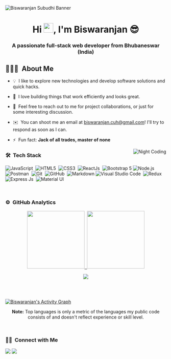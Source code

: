 ![Biswaranjan Subudhi Banner](https://raw.githubusercontent.com/icyflame21/icyflame21/master/assets/banner.png)

<h1 align="center">Hi <img src="https://raw.githubusercontent.com/MartinHeinz/MartinHeinz/master/wave.gif" width="30px">, I'm Biswaranjan 😎</h1>
<h3 align="center">A passionate full-stack web developer from Bhubaneswar (India)</h3>

## 👨🏻‍💻 &nbsp;**About Me**

- 💡 &nbsp;I like to explore new technologies and develop software solutions and quick hacks.<br/>

- 🌱 &nbsp;I love building things that work efficiently and looks great.<br/>

- 💬 &nbsp;Feel free to reach out to me for project collaborations, or just for some interesting discussion.<br/>

- ✉️ &nbsp;You can shoot me an email at biswaranjan.cuh@gmail.com! I'll try to respond as soon as I can.<br/>

- ⚡ &nbsp;Fun fact: **Jack of all trades, master of none**


<img alt="Night Coding" src="https://raw.githubusercontent.com/icyflame21/icyflame21/master/assets/Night-Coding.gif" align="right"/>

### 🛠 &nbsp;Tech Stack

<p align="center">

![JavaScript](https://img.shields.io/badge/-JavaScript-05122A?style=flat&logo=javascript)&nbsp;
![HTML5](https://img.shields.io/badge/-HTML-05122A?style=flat&logo=HTML5)&nbsp;
![CSS3](https://img.shields.io/badge/-CSS-05122A?style=flat&logo=CSS3&logoColor=1572B6)&nbsp;
![ReactJs](https://img.shields.io/badge/-ReactJs-05122A?style=flat&logo=react)&nbsp;
![Bootstrap 5](https://img.shields.io/badge/-Bootstrap5-05122A?style=flat&logo=bootstrap&logoColor=563D7C)
![Node.js](https://img.shields.io/badge/-Node.js-05122A?style=flat&logo=node.js)&nbsp;
![Postman](https://img.shields.io/badge/-Postman-05122A?style=flat&logo=postman&logoColor=FF7F50)&nbsp;
![Git](https://img.shields.io/badge/-Git-05122A?style=flat&logo=git)&nbsp;
![GitHub](https://img.shields.io/badge/-GitHub-05122A?style=flat&logo=github)&nbsp;
![Markdown](https://img.shields.io/badge/-Markdown-05122A?style=flat&logo=markdown)
![Visual Studio Code](https://img.shields.io/badge/-Visual%20Studio%20Code-05122A?style=flat&logo=visual-studio-code&logoColor=007ACC)&nbsp;
![Redux](https://img.shields.io/badge/-Redux-05122A?style=flat&logo=redux&logoColor=764abc)&nbsp;
![Express Js](https://img.shields.io/badge/-ExpressJs-05122A?style=flat&logo=expressjs)&nbsp;
![Material UI](https://img.shields.io/badge/-MUI-05122A?style=flat&logo=materialui)&nbsp;

</p> 

<br/>

### ⚙️ &nbsp;GitHub Analytics
<p align="center">

<a href="https://github.com/icyflame21">
  <img height="180em" src="https://github-readme-stats-eight-theta.vercel.app/api?username=icyflame21&show_icons=true&theme=algolia&include_all_commits=false&count_private=true&locale=en"/>&nbsp;  <img height="180em" src="https://github-readme-stats-eight-theta.vercel.app/api/top-langs/?username=icyflame21&layout=compact&langs_count=8&theme=algolia"/>
</a>
    <br/>
    <p align="center">
    <a href="https://github.com/icyflame21/github-readme-streak-stats">
        <img src="https://github-readme-streak-stats.herokuapp.com?user=icyflame21&hide_border=true&date_format=M%20j%5B%2C%20Y%5D&fire=DD2727&background=2B3142&currStreakLabel=D5DDDB&ring=4ADD33&border=DDD95D6F&stroke=DDD5A3&currStreakNum=5361DD&sideNums=4ED4DD&sideLabels=DD71CF&dates=D5DDDB"/>
    </a>
</p>
<br/>
<br/>

<a href="https://github.com/icyflame21/github-readme-activity-graph"><img alt="Biswaranjan's Activity Graph" src="https://activity-graph.herokuapp.com/graph?username=icyflame21&bg_color=0D1117&color=5BCDEC&line=5BCDEC&point=FFFFFF&hide_border=true" /></a>
<br/>
<p align="center"><b>Note:</b> Top languages is only a metric of the languages my public code consists of and doesn't reflect experience or skill level.
</p>
<br/>

### 🤝🏻 &nbsp;Connect with Me

<p style="marginLeft:30px">
<a href="https://www.linkedin.com/in/biswaranjan-subudhi-508158179/"><img src="https://img.shields.io/badge/-Biswaranjan%20-0077B5?style=flat&logo=Linkedin&logoColor=white"/></a>
<a href="mailto:biswaranjan.cuh@gmail.com"><img src="https://img.shields.io/badge/-biswaranjan.cuh-D14836?style=flat&logo=Gmail&logoColor=white"/></a>
</p>
